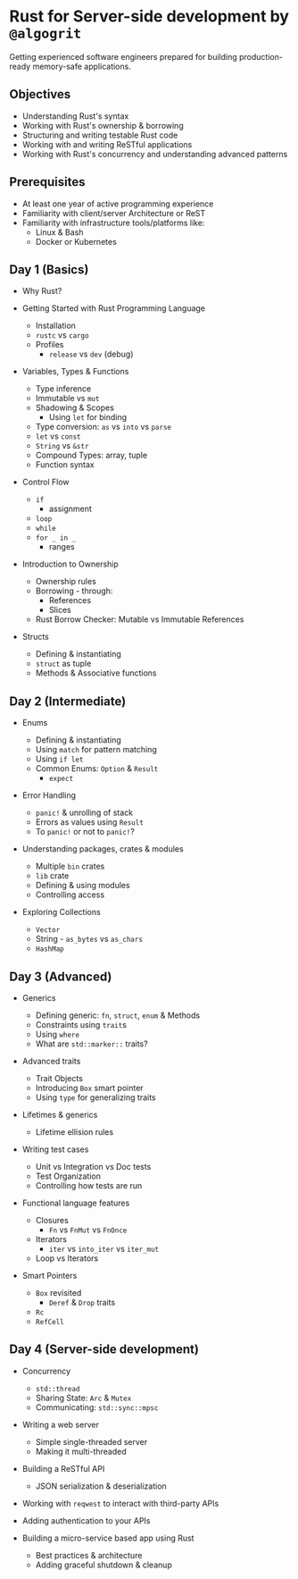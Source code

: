 # Rust for Server-side development by `@algogrit`

Getting experienced software engineers prepared for building production-ready memory-safe applications.

## Objectives

- Understanding Rust's syntax
- Working with Rust's ownership & borrowing
- Structuring and writing testable Rust code
- Working with and writing ReSTful applications
- Working with Rust's concurrency and understanding advanced patterns

## Prerequisites

- At least one year of active programming experience
- Familiarity with client/server Architecture or ReST
- Familiarity with infrastructure tools/platforms like:
  - Linux & Bash
  - Docker or Kubernetes

## Day 1 (Basics)

- Why Rust?

- Getting Started with Rust Programming Language
  - Installation
  - `rustc` vs `cargo`
  - Profiles
    - `release` vs `dev` (debug)

- Variables, Types & Functions
  - Type inference
  - Immutable vs `mut`
  - Shadowing & Scopes
    - Using `let` for binding
  - Type conversion: `as` vs `into` vs `parse`
  - `let` vs `const`
  - `String` vs `&str`
  - Compound Types: array, tuple
  - Function syntax

- Control Flow
  - `if`
    - assignment
  - `loop`
  - `while`
  - `for _ in _`
    - ranges

- Introduction to Ownership
  - Ownership rules
  - Borrowing - through:
    - References
    - Slices
  - Rust Borrow Checker: Mutable vs Immutable References

- Structs
  - Defining & instantiating
  - `struct` as tuple
  - Methods & Associative functions

## Day 2 (Intermediate)

- Enums
  - Defining & instantiating
  - Using `match` for pattern matching
  - Using `if let`
  - Common Enums: `Option` & `Result`
    - `expect`

- Error Handling
  - `panic!` & unrolling of stack
  - Errors as values using `Result`
  - To `panic!` or not to `panic!`?

- Understanding packages, crates & modules
  - Multiple `bin` crates
  - `lib` crate
  - Defining & using modules
  - Controlling access

- Exploring Collections
  - `Vector`
  - String - `as_bytes` vs `as_chars`
  - `HashMap`

## Day 3 (Advanced)

- Generics
  - Defining generic: `fn`, `struct`, `enum` & Methods
  - Constraints using `trait`s
  - Using `where`
  - What are `std::marker::` traits?

- Advanced traits
  - Trait Objects
  - Introducing `Box` smart pointer
  - Using `type` for generalizing traits

- Lifetimes & generics
  - Lifetime ellision rules

- Writing test cases
  - Unit vs Integration vs Doc tests
  - Test Organization
  - Controlling how tests are run

- Functional language features
  - Closures
    - `Fn` vs `FnMut` vs `FnOnce`
  - Iterators
    - `iter` vs `into_iter` vs `iter_mut`
  - Loop vs Iterators

- Smart Pointers
  - `Box` revisited
    - `Deref` & `Drop` traits
  - `Rc`
  - `RefCell`

## Day 4 (Server-side development)

- Concurrency
  - `std::thread`
  - Sharing State: `Arc` & `Mutex`
  - Communicating: `std::sync::mpsc`

- Writing a web server
  - Simple single-threaded server
  - Making it multi-threaded

- Building a ReSTful API
  - JSON serialization & deserialization

- Working with `reqwest` to interact with third-party APIs

- Adding authentication to your APIs

- Building a micro-service based app using Rust
  - Best practices & architecture
  - Adding graceful shutdown & cleanup
